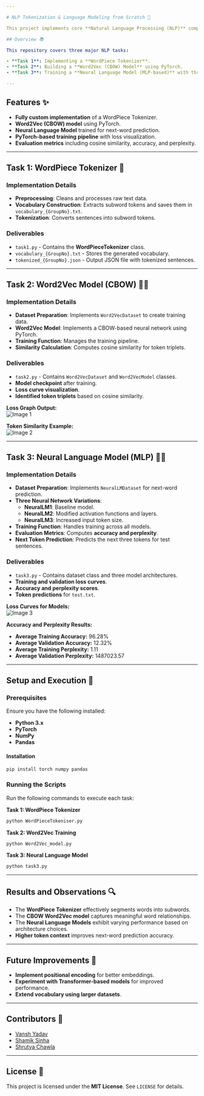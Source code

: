 ```yaml
---

# NLP Tokenization & Language Modeling from Scratch 🧠

This project implements core **Natural Language Processing (NLP)** components from scratch **without using external NLP libraries** like NLTK or Hugging Face.  

## Overview 📚  

This repository covers three major NLP tasks:  

- **Task 1**: Implementing a **WordPiece Tokenizer**.  
- **Task 2**: Building a **Word2Vec (CBOW) Model** using PyTorch.  
- **Task 3**: Training a **Neural Language Model (MLP-based)** with three architectural variations.  

---
```


## Features ✨  

- **Fully custom implementation** of a WordPiece Tokenizer.  
- **Word2Vec (CBOW) model** using PyTorch.  
- **Neural Language Model** trained for next-word prediction.  
- **PyTorch-based training pipeline** with loss visualization.  
- **Evaluation metrics** including cosine similarity, accuracy, and perplexity.  

---

## Task 1: WordPiece Tokenizer 📝  

### Implementation Details  

- **Preprocessing**: Cleans and processes raw text data.  
- **Vocabulary Construction**: Extracts subword tokens and saves them in `vocabulary_{GroupNo}.txt`.  
- **Tokenization**: Converts sentences into subword tokens.  

### Deliverables  

- `task1.py` - Contains the **WordPieceTokenizer** class.  
- `vocabulary_{GroupNo}.txt` - Stores the generated vocabulary.  
- `tokenized_{GroupNo}.json` - Output JSON file with tokenized sentences.  

---

## Task 2: Word2Vec Model (CBOW) 🧑‍💻  

### Implementation Details  

- **Dataset Preparation**: Implements `Word2VecDataset` to create training data.  
- **Word2Vec Model**: Implements a CBOW-based neural network using PyTorch.  
- **Training Function**: Manages the training pipeline.  
- **Similarity Calculation**: Computes cosine similarity for token triplets.  

### Deliverables  

- `task2.py` - Contains `Word2VecDataset` and `Word2VecModel` classes.  
- **Model checkpoint** after training.  
- **Loss curve visualization**.  
- **Identified token triplets** based on cosine similarity.  

**Loss Graph Output:**  
![Image 1](src/task2.png)

**Token Similarity Example:**  
![Image 2](src/tokenSimilarity.png)

---

## Task 3: Neural Language Model (MLP) 🧑‍🔬  

### Implementation Details  

- **Dataset Preparation**: Implements `NeuralLMDataset` for next-word prediction.  
- **Three Neural Network Variations**:  
  - **NeuralLM1**: Baseline model.  
  - **NeuralLM2**: Modified activation functions and layers.  
  - **NeuralLM3**: Increased input token size.  
- **Training Function**: Handles training across all models.  
- **Evaluation Metrics**: Computes **accuracy and perplexity**.  
- **Next Token Prediction**: Predicts the next three tokens for test sentences.  

### Deliverables  

- `task3.py` - Contains dataset class and three model architectures.  
- **Training and validation loss curves**.  
- **Accuracy and perplexity scores**.  
- **Token predictions** for `test.txt`.  

**Loss Curves for Models:**  
![Image 3](src/task3.png)

**Accuracy and Perplexity Results:**  
- **Average Training Accuracy:** 96.28%  
- **Average Validation Accuracy:** 12.32%  
- **Average Training Perplexity:** 1.11  
- **Average Validation Perplexity:** 1487023.57  

---

## Setup and Execution 🚀  

### Prerequisites  

Ensure you have the following installed:  

- **Python 3.x**  
- **PyTorch**  
- **NumPy**  
- **Pandas**  

#### Installation  
```bash
pip install torch numpy pandas
```  

### Running the Scripts  

Run the following commands to execute each task:  

**Task 1: WordPiece Tokenizer**  
```bash
python WordPieceTokeniser.py
```

**Task 2: Word2Vec Training**  
```bash
python Word2Vec_model.py
```

**Task 3: Neural Language Model**  
```bash
python task3.py
```

---

## Results and Observations 🔍  

- The **WordPiece Tokenizer** effectively segments words into subwords.  
- The **CBOW Word2Vec model** captures meaningful word relationships.  
- The **Neural Language Models** exhibit varying performance based on architecture choices.  
- **Higher token context** improves next-word prediction accuracy.  

---

## Future Improvements 🔧  

- **Implement positional encoding** for better embeddings.  
- **Experiment with Transformer-based models** for improved performance.  
- **Extend vocabulary using larger datasets**.  

---

## Contributors 🙌  

- [Vansh Yadav](https://github.com/vansh22559)
- [Shamik Sinha](https://github.com/theshamiksinha)
- [Shrutya Chawla](https://github.com/shrutya22487)

---

## License 📄  

This project is licensed under the **MIT License**. See `LICENSE` for details.  
